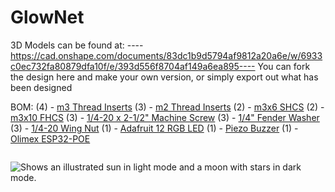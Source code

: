 # GlowNet
3D Models can be found at:
----https://cad.onshape.com/documents/83dc1b9d5794af9812a20a6e/w/6933c0ec732fa80879dfa10f/e/393d556f8704af149a6ea895----
You can fork the design here and make your own version, or simply export out what has been designed

BOM:
(4) - [m3 Thread Inserts](https://a.co/d/j4Eid2X)
(3) - [m2 Thread Inserts](https://a.co/d/)
(2) - [m3x6 SHCS](https://a.co/d/eeJVUk0)
(2) - [m3x10 FHCS](https://a.co/d/9gWt7kn)
(3) - [1/4-20 x 2-1/2" Machine Screw](https://a.co/d/iGymJyz)
(3) - [1/4" Fender Washer](https://a.co/d/4D97qNB)
(3) - [1/4-20 Wing Nut](https://a.co/d/4D97qNB)
(1) - [Adafruit 12 RGB LED](https://a.co/d/511ZWrK)
(1) - [Piezo Buzzer](https://a.co/d/37FOyo1)
(1) - [Olimex ESP32-POE](https://www.digikey.com/en/products/detail/olimex-ltd/ESP32-POE/10258717)

 ![]()

<picture>
  <source media="(prefers-color-scheme: dark)" srcset="https://user-images.githubusercontent.com/25423296/163456776-7f95b81a-f1ed-45f7-b7ab-8fa810d529fa.png">
  <source media="(prefers-color-scheme: light)" srcset="https://user-images.githubusercontent.com/25423296/163456779-a8556205-d0a5-45e2-ac17-42d089e3c3f8.png">
  <img alt="Shows an illustrated sun in light mode and a moon with stars in dark mode." src="https://user-images.githubusercontent.com/25423296/163456779-a8556205-d0a5-45e2-ac17-42d089e3c3f8.png">
</picture>
